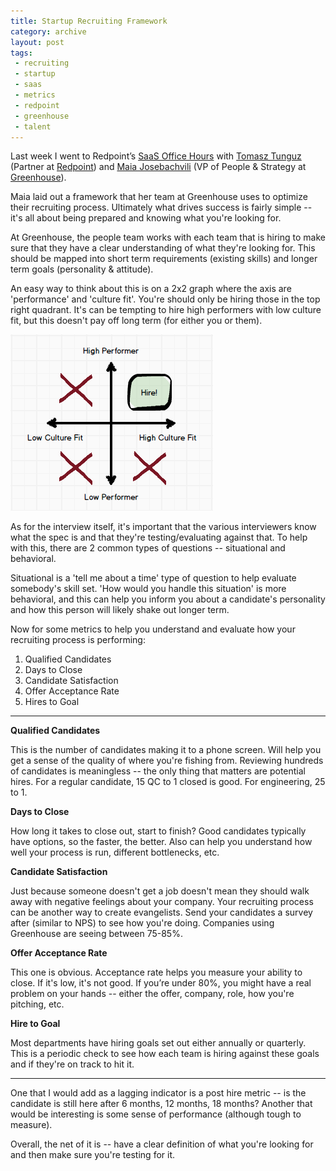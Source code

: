 ```yaml
---
title: Startup Recruiting Framework
category: archive
layout: post
tags:
 - recruiting
 - startup
 - saas
 - metrics
 - redpoint
 - greenhouse
 - talent	
---
```


Last week I went to Redpoint’s [SaaS Office Hours](http://saasofficehours.com/) with [Tomasz Tunguz](https://twitter.com/ttunguz) (Partner at [Redpoint](http://www.redpoint.com/)) and [Maia Josebachvili](https://twitter.com/Josebachvili) (VP of People & Strategy at [Greenhouse](http://greenhouse.io/)). 

Maia laid out a framework that her team at Greenhouse uses to optimize their recruiting process. Ultimately what drives success is fairly simple -- it's all about being prepared and knowing what you're looking for. 

At Greenhouse, the people team works with each team that is hiring to make sure that they have a clear understanding of what they're looking for. This should be mapped into short term requirements (existing skills) and longer term goals (personality & attitude). 

An easy way to think about this is on a 2x2 graph where the axis are 'performance' and 'culture fit'. You're should only be hiring those in the top right quadrant. It's can be tempting to hire high performers with low culture fit, but this doesn't pay off long term (for either you or them). 

![recruiting_matrix.png](/images/recruiting_matrix.png)

As for the interview itself, it's important that the various interviewers know what the spec is and that they're testing/evaluating against that. To help with this, there are 2 common types of questions -- situational and behavioral. 

Situational is a 'tell me about a time' type of question to help evaluate somebody's skill set. 'How would you handle this situation' is more behavioral, and this can help you inform you about a candidate's personality and how this person will likely shake out longer term. 

Now for some metrics to help you understand and evaluate how your recruiting process is performing:  

1. Qualified Candidates
2. Days to Close
3. Candidate Satisfaction
4. Offer Acceptance Rate
5. Hires to Goal

<hr>

__Qualified Candidates__

This is the number of candidates making it to a phone screen. Will help you get a sense of the quality of where you're fishing from. Reviewing hundreds of candidates is meaningless -- the only thing that matters are potential hires. For a regular candidate, 15 QC to 1 closed is good. For engineering, 25 to 1.

__Days to Close__

How long it takes to close out, start to finish? Good candidates typically have options, so the faster, the better. Also can help you understand how well your process is run, different bottlenecks, etc.

__Candidate Satisfaction__

Just because someone doesn't get a job doesn't mean they should walk away with negative feelings about your company. Your recruiting process can be another way to create evangelists. Send your candidates a survey after (similar to NPS) to see how you're doing. Companies using Greenhouse are seeing between 75-85%.

__Offer Acceptance Rate__

This one is obvious. Acceptance rate helps you measure your ability to close. If it's low, it's not good. If you’re under 80%, you might have a real problem on your hands -- either the offer, company, role, how you're pitching, etc. 

__Hire to Goal__

Most departments have hiring goals set out either annually or quarterly. This is a periodic check to see how each team is hiring against these goals and if they're on track to hit it.

<hr>

One that I would add as a lagging indicator is a post hire metric -- is the candidate is still here after 6 months, 12 months, 18 months? Another that would be interesting is some sense of performance (although tough to measure).

Overall, the net of it is -- have a clear definition of what you're looking for and then make sure you're testing for it.   
